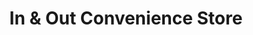 ---
title: "In & Out Convenience Store"
url: /chester/in-und-out-convenience-store/
shop: Lebensmittel
---